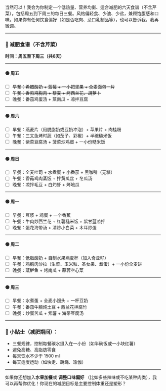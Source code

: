 当然可以！我会为你制定一个低热量、营养均衡、适合减肥的六天食谱（不含芹菜），包括周五到下周三的每日三餐。风格偏轻食、少油、少盐，兼顾饱腹感和口味。如果你有任何饮食偏好（如是否吃肉、忌口乳制品等），也可以告诉我，我再微调。

---

### 🥗 减肥食谱（不含芹菜）

**时间：周五至下周三（共6天）**

---

#### 🟢 **周五**

* [ ] ~~早餐：希腊酸奶 + 蓝莓 + 一小把坚果 + 全麦面包一片~~
* [ ] ~~午餐：香煎鸡胸肉 + 藜麦 + 烤西兰花、胡萝卜~~
* [ ] 晚餐：番茄鸡蛋汤 + 蒸南瓜 + 凉拌豆腐

---

#### 🟢 **周六**

* [ ] 早餐：燕麦片（用脱脂奶或豆奶冲泡）+ 苹果片 + 肉桂粉
* [ ] 午餐：三文鱼烤时蔬（如茄子、彩椒）+ 半碗糙米饭
* [ ] 晚餐：紫菜豆腐汤 + 菠菜炒鸡蛋 + 一小份糙米饭

---

#### 🟢 **周日**

* [ ] 早餐：全麦吐司 + 水煮蛋 + 小番茄 + 黑咖啡（无糖）
* [ ] 午餐：香菇鸡肉蒸饭 + 拌黄瓜丝 + 冬瓜汤
* [ ] 晚餐：凉拌毛豆 + 白灼虾 + 烤地瓜

---

#### 🟢 **周一**

* [ ] 早餐：豆浆 + 鸡蛋 + 一个香蕉
* [ ] 午餐：牛肉炒西兰花 + 红薯糙米饭 + 紫甘蓝凉拌
* [ ] 晚餐：蛋花海带汤 + 清炒小白菜 + 木耳炒蛋

---

#### 🟢 **周二**

* [ ] 早餐：低脂酸奶 + 自制水果燕麦杯（加入奇亚籽）
* [ ] 午餐：鸡胸肉沙拉（生菜、玉米粒、圣女果、煮蛋）+ 一小份全麦饼
* [ ] 晚餐：蒸鲈鱼 + 烤南瓜 + 蒜蓉空心菜

---

#### 🟢 **周三**

* [ ] 早餐：水煮蛋 + 全麦小馒头 + 一杯豆奶
* [ ] 午餐：番茄牛腩炖土豆 + 西兰花拌腐竹
* [ ] 晚餐：炒蛋苦瓜 + 紫薯 + 海带豆腐汤

---

### 🔑 小贴士（减肥期间）：

* 三餐规律，控制每餐碳水摄入在一小份（如半碗饭或一小块红薯）
* 避免高糖、高脂肪零食
* 每天饮水不少于 1500 ml
* 每天适度运动（如快走、跳绳、瑜伽）

---

如果你还想加入**水果加餐**或 **调整口味偏好** （比如多些辣味或不吃某种肉类），我可以再帮你优化！你现在的减肥目标是主要控制体重还是塑形？
